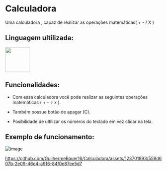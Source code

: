 # Calculadora
Uma calculadora , capaz de realizar as operações matemáticas( + - / X )

## Linguagem ultilizada: 

<img width= 80 src="https://cdn.jsdelivr.net/gh/devicons/devicon/icons/python/python-original-wordmark.svg" />
          
## Funcionalidades:

* Com essa calculadora você pode realizar as seguintes operações matemáticas ( + - ÷ x ).

* Também possue botão de apagar (C).

* Posibilidade de ultilizar os números do teclado em vez clicar na tela.

## Exemplo de funcionamento:

![image](https://github.com/GuilhermeBauer16/Calculadora/assets/123701893/76f961e9-ce27-4d19-9862-4118cd3786e9)

https://github.com/GuilhermeBauer16/Calculadora/assets/123701893/559d607b-2e09-46e4-a916-84f0e87ee5d7

